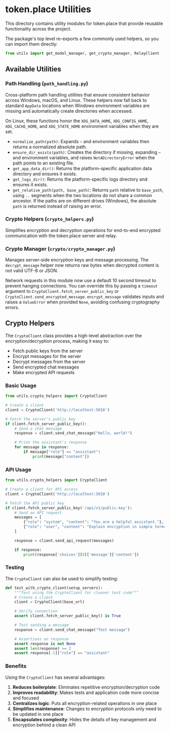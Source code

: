 # token.place Utilities

This directory contains utility modules for token.place that provide reusable functionality across the project.

The package's top level re-exports a few commonly used helpers, so you can import them directly:

```python
from utils import get_model_manager, get_crypto_manager, RelayClient
```

## Available Utilities

### Path Handling (`path_handling.py`)

Cross-platform path handling utilities that ensure consistent behavior across Windows, macOS, and Linux.
These helpers now fall back to standard `AppData` locations when Windows environment variables are missing
and automatically create directories when accessed.

On Linux, these functions honor the `XDG_DATA_HOME`, `XDG_CONFIG_HOME`,
`XDG_CACHE_HOME`, and `XDG_STATE_HOME` environment variables when they are set.

- `normalize_path(path)`: Expands `~` and environment variables then returns a normalized absolute path.
- `ensure_dir_exists(path)`: Creates the directory if missing, expanding `~` and environment variables, and
  raises `NotADirectoryError` when the path points to an existing file.
- `get_app_data_dir()`: Returns the platform-specific application data directory and ensures it exists.
- `get_logs_dir()`: Returns the platform-specific logs directory and ensures it exists.
- `get_relative_path(path, base_path)`: Returns `path` relative to `base_path`, using `..` segments when the
  two locations do not share a common ancestor. If the paths are on different drives
  (Windows), the absolute `path` is returned instead of raising an error.

### Crypto Helpers (`crypto_helpers.py`)

Simplifies encryption and decryption operations for end-to-end encrypted communication with the token.place server and relay.

### Crypto Manager (`crypto/crypto_manager.py`)

Manages server-side encryption keys and message processing. The
`decrypt_message` helper now returns raw bytes when decrypted content is not
valid UTF-8 or JSON.

Network requests in this module now use a default 10 second timeout to prevent
hanging connections. You can override this by passing a `timeout` argument to
`CryptoClient.fetch_server_public_key` or `CryptoClient.send_encrypted_message`.
`encrypt_message` validates inputs and raises a `ValueError` when provided
`None`, avoiding confusing cryptography errors.

## Crypto Helpers

The `CryptoClient` class provides a high-level abstraction over the encryption/decryption process, making it easy to:

- Fetch public keys from the server
- Encrypt messages for the server
- Decrypt messages from the server
- Send encrypted chat messages
- Make encrypted API requests

### Basic Usage

```python
from utils.crypto_helpers import CryptoClient

# Create a client
client = CryptoClient('http://localhost:5010')

# Fetch the server's public key
if client.fetch_server_public_key():
    # Send a chat message
    response = client.send_chat_message("Hello, world!")

    # Print the assistant's response
    for message in response:
        if message["role"] == "assistant":
            print(message["content"])
```

### API Usage

```python
from utils.crypto_helpers import CryptoClient

# Create a client for API access
client = CryptoClient('http://localhost:5010')

# Fetch the API public key
if client.fetch_server_public_key('/api/v1/public-key'):
    # Send an API request
    messages = [
        {"role": "system", "content": "You are a helpful assistant."},
        {"role": "user", "content": "Explain encryption in simple terms."}
    ]

    response = client.send_api_request(messages)

    if response:
        print(response['choices'][0]['message']['content'])
```

### Testing

The `CryptoClient` can also be used to simplify testing:

```python
def test_with_crypto_client(setup_servers):
    """Test using the CryptoClient for cleaner test code"""
    # Create a client
    client = CryptoClient(base_url)

    # Verify connection
    assert client.fetch_server_public_key() is True

    # Test sending a message
    response = client.send_chat_message("Test message")

    # Assertions on response
    assert response is not None
    assert len(response) >= 2
    assert response[-1]["role"] == "assistant"
```

### Benefits

Using the `CryptoClient` has several advantages:

1. **Reduces boilerplate**: Eliminates repetitive encryption/decryption code
2. **Improves readability**: Makes tests and application code more concise and focused
3. **Centralizes logic**: Puts all encryption-related operations in one place
4. **Simplifies maintenance**: Changes to encryption protocols only need to be updated in one place
5. **Encapsulates complexity**: Hides the details of key management and encryption behind a clean API
